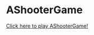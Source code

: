 # AShooterGame
<a href="https://github.com/RyanTrubey/AShooterGame/blob/master/AShooterGame.jar?raw=true">Click here to play AShooterGame!</a>
